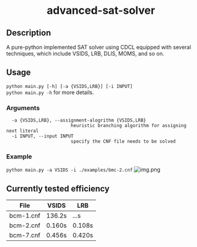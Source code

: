 # <center>advanced-sat-solver</center>
## Description
A pure-python implemented SAT solver using CDCL equipped with several techniques, 
which include VSIDS, LRB, DLIS, MOMS, and so on.

## Usage
```python main.py [-h] [-a {VSIDS,LRB}] [-i INPUT]``` \
`python main.py -h` for more details.

### Arguments
``` -h, --help            show this help message and exit
  -a {VSIDS,LRB}, --assignment-alogrithm {VSIDS,LRB}
                        heuristic branching algorithm for assigning next literal
  -i INPUT, --input INPUT
                        specify the CNF file needs to be solved
```

### Example
```python main.py -a VSIDS -i ./examples/bmc-2.cnf```
![img.png](results/bmc-2-vsids.png)
## Currently tested efficiency
| File      | VSIDS  | LRB    |
|-----------|--------|--------|
| bcm-1.cnf | 136.2s | ...s   |
| bcm-2.cnf | 0.160s | 0.108s |
| bcm-7.cnf | 0.456s | 0.420s |

